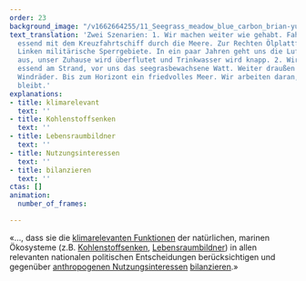 ```yaml
---
order: 23
background_image: "/v1662664255/11_Seegrass_meadow_blue_carbon_brian-yurasits-unsplash_ciwu2j_vokl0v.jpg"
text_translation: 'Zwei Szenarien: 1. Wir machen weiter wie gehabt. Fahren Thunfisch
  essend mit dem Kreuzfahrtschiff durch die Meere. Zur Rechten Ölplattformen. Zur
  Linken militärische Sperrgebiete. In ein paar Jahren geht uns die Luft zum Atmen
  aus, unser Zuhause wird überflutet und Trinkwasser wird knapp. 2. Wir sitzen Algenburger
  essend am Strand, vor uns das seegrasbewachsene Watt. Weiter draußen drehen sich
  Windräder. Bis zum Horizont ein friedvolles Meer. Wir arbeiten daran, dass das so
  bleibt.'
explanations:
- title: klimarelevant
  text: ''
- title: Kohlenstoffsenken
  text: ''
- title: Lebensraumbildner
  text: ''
- title: Nutzungsinteressen
  text: ''
- title: bilanzieren
  text: ''
ctas: []
animation:
  number_of_frames: 

---
```

«…, dass sie die [klimarelevanten Funktionen](# "klimarelevant") der natürlichen, marinen Ökosysteme (z.B. [Kohlenstoffsenken](# "Kohlenstoffsenken"), [Lebensraumbildner](# "Lebensraumbildner")) in allen relevanten nationalen politischen Entscheidungen berücksichtigen und gegenüber [anthropogenen Nutzungsinteressen](# "Nutzungsinteressen") [bilanzieren](# "bilanzieren").»